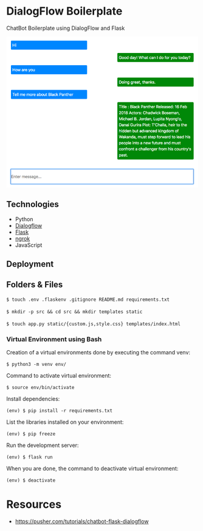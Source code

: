 # DialogFlow Boilerplate

ChatBot Boilerplate using DialogFlow and Flask

![](figures/chatbot.png)

## Technologies

* Python
* [Dialogflow](https://dialogflow.com/)
* [Flask](http://flask.pocoo.org/)
* [ngrok](https://ngrok.com/)
* JavaScript

## Deployment

## Folders & Files

```
$ touch .env .flaskenv .gitignore README.md requirements.txt

$ mkdir -p src && cd src && mkdir templates static

$ touch app.py static/{custom.js,style.css} templates/index.html
```

### Virtual Environment using Bash

Creation of a virtual environments done by executing the command venv:
```
$ python3 -m venv env/
```

Command to activate virtual environment:
```
$ source env/bin/activate
```

Install dependencies:
```
(env) $ pip install -r requirements.txt
```

List the libraries installed on your environment:
```
(env) $ pip freeze
```

Run the development server:
```
(env) $ flask run
```

When you are done, the command to deactivate virtual environment:
```
(env) $ deactivate
```

# Resources

* https://pusher.com/tutorials/chatbot-flask-dialogflow